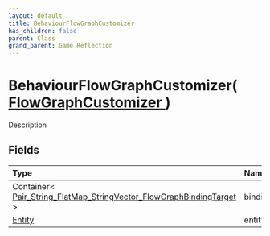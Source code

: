 ```yaml
---
layout: default
title: BehaviourFlowGraphCustomizer
has_children: false
parent: Class
grand_parent: Game Reflection
---
```

# BehaviourFlowGraphCustomizer( [ FlowGraphCustomizer ](/riftbreaker-wiki/docs/game-reflection/classes/flow_graph_customizer/) )
Description 

## Fields

| Type | Name |
|:----------|:--------------|
| Container< [Pair_String_FlatMap_StringVector_FlowGraphBindingTarget](/riftbreaker-wiki/docs/game-reflection/classes/pair__string__flat_map__string_vector__flow_graph_binding_target/) > | bindings |
| [Entity](/riftbreaker-wiki/docs/game-reflection/classes/entity/) | entity |

